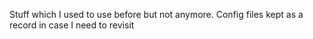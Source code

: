 Stuff which I used to use before but not anymore. Config files kept as a record in case I need to revisit